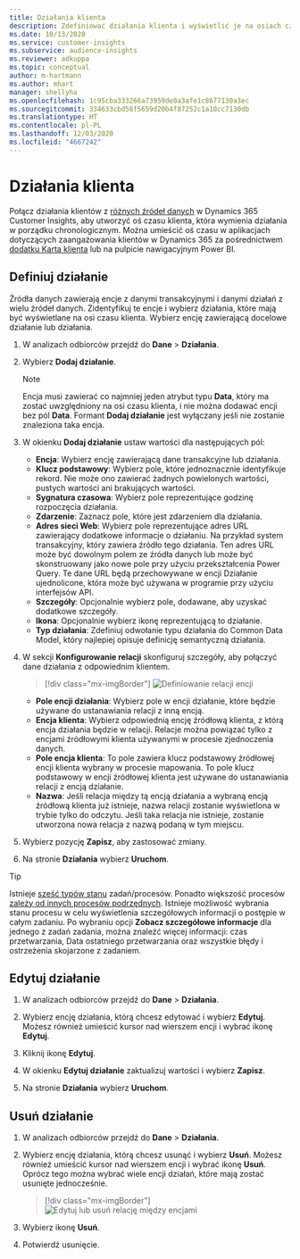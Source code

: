 ```yaml
---
title: Działania klienta
description: Zdefiniować działania klienta i wyświetlić je na osiach czasu na klientach.
ms.date: 10/13/2020
ms.service: customer-insights
ms.subservice: audience-insights
ms.reviewer: adkuppa
ms.topic: conceptual
author: m-hartmann
ms.author: mhart
manager: shellyha
ms.openlocfilehash: 1c95cba333266a73959de0a3afe1c8677130a3ec
ms.sourcegitcommit: 334633cbd58f5659d20b4f87252c1a10cc7130db
ms.translationtype: HT
ms.contentlocale: pl-PL
ms.lasthandoff: 12/03/2020
ms.locfileid: "4667242"
---
```

# <a name="customer-activities"></a>Działania klienta

Połącz działania klientów z [różnych źródeł danych](data-sources.md) w Dynamics 365 Customer Insights, aby utworzyć oś czasu klienta, która wymienia działania w porządku chronologicznym. Można umieścić oś czasu w aplikacjach dotyczących zaangażowania klientów w Dynamics 365 za pośrednictwem [dodatku Karta klienta](customer-card-add-in.md) lub na pulpicie nawigacyjnym Power BI.

## <a name="define-an-activity"></a>Definiuj działanie

Źródła danych zawierają encje z danymi transakcyjnymi i danymi działań z wielu źródeł danych. Zidentyfikuj te encje i wybierz działania, które mają być wyświetlane na osi czasu klienta. Wybierz encję zawierającą docelowe działanie lub działania.

1. W analizach odbiorców przejdź do **Dane** > **Działania**.

1. Wybierz **Dodaj działanie**.

   > [!NOTE]
   > Encja musi zawierać co najmniej jeden atrybut typu **Data**, który ma zostać uwzględniony na osi czasu klienta, i nie można dodawać encji bez pól **Data**. Formant **Dodaj działanie** jest wyłączany jeśli nie zostanie znaleziona taka encja.

1. W okienku **Dodaj działanie** ustaw wartości dla następujących pól:

   - **Encja**: Wybierz encję zawierającą dane transakcyjne lub działania.
   - **Klucz podstawowy**: Wybierz pole, które jednoznacznie identyfikuje rekord. Nie może ono zawierać żadnych powielonych wartości, pustych wartości ani brakujących wartości.
   - **Sygnatura czasowa**: Wybierz pole reprezentujące godzinę rozpoczęcia działania.
   - **Zdarzenie**: Zaznacz pole, które jest zdarzeniem dla działania.
   - **Adres sieci Web**: Wybierz pole reprezentujące adres URL zawierający dodatkowe informacje o działaniu. Na przykład system transakcyjny, który zawiera źródło tego działania. Ten adres URL może być dowolnym polem ze źródła danych lub może być skonstruowany jako nowe pole przy użyciu przekształcenia Power Query. Te dane URL będą przechowywane w encji Działanie ujednolicone, która może być używana w programie przy użyciu interfejsów API.
   - **Szczegóły**: Opcjonalnie wybierz pole, dodawane, aby uzyskać dodatkowe szczegóły.
   - **Ikona**: Opcjonalnie wybierz ikonę reprezentującą to działanie.
   - **Typ działania**: Zdefiniuj odwołanie typu działania do Common Data Model, który najlepiej opisuje definicję semantyczną działania.

1. W sekcji **Konfigurowanie relacji** skonfiguruj szczegóły, aby połączyć dane działania z odpowiednim klientem.

   > [!div class="mx-imgBorder"]
   > ![Definiowanie relacji encji](media/activities-entities-define.png "Definiowanie relacji encji")

    - **Pole encji działania**: Wybierz pole w encji działanie, które będzie używane do ustanawiania relacji z inną encją.
    - **Encja klienta**: Wybierz odpowiednią encję źródłową klienta, z którą encja działania będzie w relacji. Relacje można powiązać tylko z encjami źródłowymi klienta używanymi w procesie zjednoczenia danych.
    - **Pole encja klienta**: To pole zawiera klucz podstawowy źródłowej encji klienta wybrany w procesie mapowania. To pole klucz podstawowy w encji źródłowej klienta jest używane do ustanawiania relacji z encją działanie.
    - **Nazwa**: Jeśli relacja między tą encją działania a wybraną encją źródłową klienta już istnieje, nazwa relacji zostanie wyświetlona w trybie tylko do odczytu. Jeśli taka relacja nie istnieje, zostanie utworzona nowa relacja z nazwą podaną w tym miejscu.

1. Wybierz pozycję **Zapisz**, aby zastosować zmiany.

1. Na stronie **Działania** wybierz **Uruchom**.

> [!TIP]
> Istnieje [sześć typów stanu](system.md#status-types) zadań/procesów. Ponadto większość procesów [zależy od innych procesów podrzędnych](system.md#refresh-policies). Istnieje możliwość wybrania stanu procesu w celu wyświetlenia szczegółowych informacji o postępie w całym zadaniu. Po wybraniu opcji **Zobacz szczegółowe informacje** dla jednego z zadań zadania, można znaleźć więcej informacji: czas przetwarzania, Data ostatniego przetwarzania oraz wszystkie błędy i ostrzeżenia skojarzone z zadaniem.

## <a name="edit-an-activity"></a>Edytuj działanie

1. W analizach odbiorców przejdź do **Dane** > **Działania**.

2. Wybierz encję działania, którą chcesz edytować i wybierz **Edytuj**. Możesz również umieścić kursor nad wierszem encji i wybrać ikonę **Edytuj**.

3. Kliknij ikonę **Edytuj**.

4. W okienku **Edytuj działanie** zaktualizuj wartości i wybierz **Zapisz**.

5. Na stronie **Działania** wybierz **Uruchom**.

## <a name="delete-an-activity"></a>Usuń działanie

1. W analizach odbiorców przejdź do **Dane** > **Działania**.

2. Wybierz encję działania, którą chcesz usunąć i wybierz **Usuń**. Możesz również umieścić kursor nad wierszem encji i wybrać ikonę **Usuń**. Oprócz tego można wybrać wiele encji działań, które mają zostać usunięte jednocześnie.
   > [!div class="mx-imgBorder"]
   > ![Edytuj lub usuń relację między encjami](media/activities-entities-edit-delete.png "Edytuj lub usuń relację między encjami")

3. Wybierz ikonę **Usuń**.

4. Potwierdź usunięcie.
